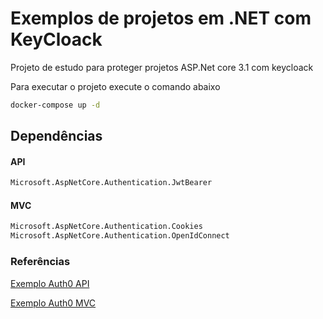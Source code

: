 # Exemplos de projetos em .NET com KeyCloack

Projeto de estudo para proteger projetos ASP.Net core 3.1 com keycloack

Para executar o projeto execute o comando abaixo
```bash
docker-compose up -d 
```

## Dependências

#### API

```bash
Microsoft.AspNetCore.Authentication.JwtBearer
```


#### MVC
```bash
Microsoft.AspNetCore.Authentication.Cookies 
Microsoft.AspNetCore.Authentication.OpenIdConnect
```







### Referências
[Exemplo Auth0 API](https://auth0.com/docs/quickstart/backend/aspnet-core-webapi)

[Exemplo Auth0 MVC](https://auth0.com/docs/quickstart/webapp/aspnet-core-3)
